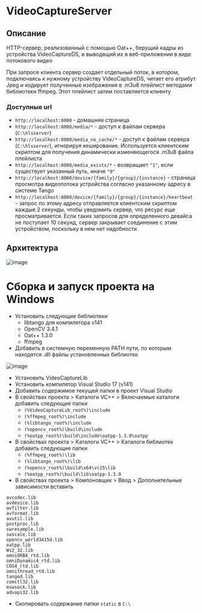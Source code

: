 # VideoCaptureServer
## Описание
HTTP-сервер, реализованный с помощью Oat++, берущий кадры из устройства VideoCaptureDS, и выводящий их в веб-приложении в виде потокового видео

При запросе клиента сервер создает отдельный поток, в котором, подключаясь к нужному устройству VideoCaptureDS, читает его атрибут Jpeg и кодирует полученные изображения в .m3u8 плейлист методами библиотеки ffmpeg. Этот плейлист затем поставляется клиенту

### Доступные url
* ```http://localhost:8000``` - домашняя страница
* ```http://localhost:8000/media/*``` - доступ к файлам сервера (```C:\hlsserver```)
* ```http://localhost:8000/media_no_cache/*``` - доступ к файлам сервера (```C:\hlsserver```), игнорируя кеширование. Используется клиентским скриптом для получения динамически изменяющегося .m3u8 файла плейлиста
* ```http://localhost:8000/media_exists/*``` - возвращает ```"1"```, если существует указанный путь, иначе ```"0"```
* ```http://localhost:8000/device/{family}/{group}/{instance}``` - страница просмотра видеопотока устройства согласно указанному адресу в системе Tango
* ```http://localhost:8000/device/{family}/{group}/{instance}/heartbeat``` - запрос по этому адресу отправляется клиентским скриптом каждые 2 секунды, чтобы уведомить сервер, что ресурс еще просматривается. Если таких запросов для определенного девайса не поступает 10 секунд, сервер закрывает соединение с этим устройством, поскольку в нем нет надобности

## Архитектура

![image](https://github.com/user-attachments/assets/a433c0f6-08b4-47e1-88c1-96b5eac0ab7e)


# Сборка и запуск проекта на Windows
* Установить следующие библиотеки
  + libtango для компилятора v141
  + OpenCV 3.4.1
  + Oat++ 1.3.0
  + ffmpeg
* Добавить в системную переменную PATH пути, по которым находятся .dll файлы установленных библиотек

![image](https://github.com/user-attachments/assets/bbc7f7f8-a24b-44a9-8bc2-82c1a6963c6a)

* Установить VideoCaptureLib
* Установить компилятор Visual Studio 17 (v141)
* Добавить содержимое текущей папки в проект Visual Studio
* В свойствах проекта > Каталоги VC++ > Включаемые каталоги добавить следующие папки
  + ```(%VideoCaptureLib_root%)\include```
  + ```(%ffmpeg_root%)\include```
  + ```(%libtango_root%)\include```
  + ```(%opencv_root%)\build\include```
  + ```(%oatpp_root%)\build\include\oatpp-1.3.0\oatpp```
* В свойствах проекта > Каталоги VC++ > Каталоги библиотек добавить следующие папки
  + ```(%ffmpeg_root%)\lib```
  + ```(%libtango_root%)\lib```
  + ```(%opencv_root%)\build\x64\vc15\lib```
  + ```(%oatpp_root%)\build\lib\oatpp-1.3.0```
* В свойствах проекта > Компоновщик > Ввод > Дополнительные зависимости вставить
```
avcodec.lib
avdevice.lib
avfilter.lib
avformat.lib
avutil.lib
postproc.lib
swresample.lib
swscale.lib
opencv_world3415d.lib
oatpp.lib
Ws2_32.lib
omniORB4_rtd.lib
omniDynamic4_rtd.lib
COS4_rtd.lib
omnithread_rtd.lib
tangod.lib
comctl32.lib
mswsock.lib
advapi32.lib
```
* Скопировать содержание папки ```static``` в ```C:\```
